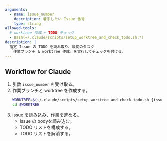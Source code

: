 ```yaml
---
arguments:
  - name: issue_number
    description: 着手したい Issue 番号
    type: string
allowed-tools:
  # worktree 作成 + TODO チェック
  - Bash(~/.claude/scripts/setup_worktree_and_check_todo.sh:*)
description: |
  指定 Issue の TODO を読み取り、最初のタスク
  「作業ブランチ & worktree 作成」を実行してチェックを付ける。
---
```


## Workflow for Claude

1. 引数 `issue_number` を受け取る。  
2. 作業ブランチと worktree を作成する。
   ```bash
   WORKTREE=$(~/.claude/scripts/setup_worktree_and_check_todo.sh {issue_number})
   cd $WORKTREE
   ```
3. issue を読み込み、作業を進める。
   - issue の bodyを読み込む。
   - TODO リストを構成する。
   - TODO リストを解消する。 